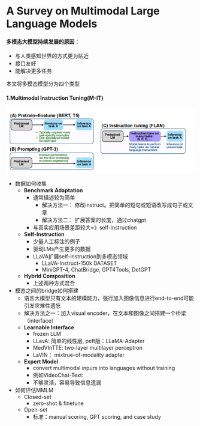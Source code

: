 # A Survey on Multimodal Large Language Models
#### 多模态大模型持续发展的原因：
- 与人类感知世界的方式更为贴近
- 接口友好
- 能解决更多任务

本文将多模态模型分为四个类型
#### 1.Multimodal Instruction Tuning(M-IT)

![这是图片](https://github.com/jiayuchennlp/reading_papers/blob/main/%E5%A4%9A%E6%A8%A1%E6%80%81/pictures/1.png "Instruct tuning")

- 数据如何收集
    - **Benchmark Adaptation**
        - 通常描述较为简单
            - 解决方法一： 修改instruct。把简单的短句或短语改写成句子或文章
            - 解决方法二： 扩展答案的长度，通过chatgpt
        - 与真实应用场景差距较大=》self-instruction
    - **Self-Instruction**
        - 少量人工标注的例子
        - 驱动LMs产生更多的数据
        - LLaVA扩展self-instruction到多模态领域
            - LLaVA-Instruct-150k DATASET
            - MiniGPT-4, ChatBridge, GPT4Tools, DetGPT
    - **Hybrid Composition**
        - 上述两种方式混合
- 模态之间的bridge如何搭建
    - 语言大模型只有文本的建模能力，强行加入图像信息进行end-to-end可能引发灾难性遗忘
    - 解决方法之一：加入visual encoder，在文本和图像之间搭建一个桥梁（interface）
    - **Learnable Interface**
        - frozen LLM
        - LLavA: 简单的线性层, peft版：LLaMA-Adapter
        - MedVInTTE: two-layer multilayer perceptron
        - LaVIN： mixtrue-of-modality adapter
    - **Expert Model**
        - convert multimodal inpurs into languages without training
        - 例如VideoChat-Text:
        - 不够灵活，容易导致信息遗漏
- 如何评估MMLM
    - Closed-set
        - zero-shot & finetune
    - Open-set
        - 标准：manual scoring, GPT scoring, and case study
